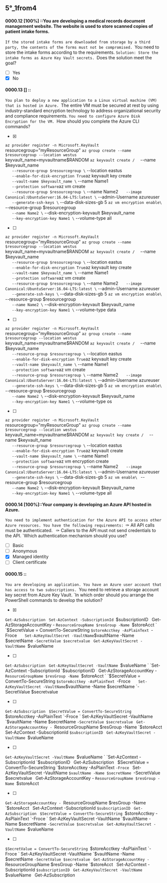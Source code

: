 ##   5°_1from4



#### 0000.12 [100%] ::You are developing a medical records document management website. The website is used to store scanned copies of patient intake forms.
`If the stored intake forms are downloaded from storage by a third party, the contents of the forms must not be compromised.
`You need to store the intake forms according to the requirements.
`Solution: Store the intake forms as Azure Key Vault secrets.
`Does the solution meet the goal?

- [ ] Yes
- [x] No

#### 0000.13 [] ::
`You plan to deploy a new application to a Linux virtual machine (VM) that is hosted in Azure.
`The entire VM must be secured at rest by using industry-standard encryption technology to address organizational security and compliance requirements.
`You need to configure Azure Disk Encryption for the VM.
`How should you complete the Azure CLI commands?

- [x]
`az provider register -n Microsoft.KeyVault
`resourcegroup="myResourceGroup"
`az group create --name $resourcegroup --location westus
`keyvault_name=myvaultname$RANDOM
`az keyvault create / 
`    --name $keyvault_name \
`    --resource-group $resourcegroup \
`    --location eastus \
`    --enable-for-disk-encryption True
`az keyvault key create \
`    --vault-name $keyvault_name \
`    --name Name1 \
`    --protection software
`az vm create \
`    --resource-group $resourcegroup \
`    --name Name2
`    --image Canonical:UbuntuServer:16.04-LTS:latest \
`    --admin-Username azureuser \
`    --generate-ssh-keys \
`    --data-disk-sizes-gb 5
`az vm encryption enable\
`    --resource-group $resourcegroup \
`    --name Name2 \
`    --disk-encryption-keyvault $keyvault_name \
`    --key-encryption-key Name1 \
`    --volume-type all

- [ ]
`az provider register -n Microsoft.KeyVault
`resourcegroup="myResourceGroup"
`az group create --name $resourcegroup --location westus
`keyvault_name=myvaultname$RANDOM
`az keyvault create / 
`    --name $keyvault_name \
`    --resource-group $resourcegroup \
`    --location eastus \
`    --enable-for-disk-encryption True
`az keyvault key create \
`    --vault-name $keyvault_name \
`    --name Name1 \
`    --protection software
`az vm create \
`    --resource-group $resourcegroup \
`    --name Name2
`    --image Canonical:UbuntuServer:16.04-LTS:latest \
`    --admin-Username azureuser \
`    --generate-ssh-keys \
`    --data-disk-sizes-gb 5
`az vm encryption enable\
`    --resource-group $resourcegroup \
`    --name Name2 \
`    --disk-encryption-keyvault $keyvault_name \
`    --key-encryption-key Name1 \
`    --volume-type data

- [ ]
`az provider register -n Microsoft.KeyVault
`resourcegroup="myResourceGroup"
`az group create --name $resourcegroup --location westus
`keyvault_name=myvaultname$RANDOM
`az keyvault create / 
`    --name $keyvault_name \
`    --resource-group $resourcegroup \
`    --location eastus \
`    --enable-for-disk-encryption True
`az keyvault key create \
`    --vault-name $keyvault_name \
`    --name Name1 \
`    --protection software
`az vm create \
`    --resource-group $resourcegroup \
`    --name Name2
`    --image Canonical:UbuntuServer:16.04-LTS:latest \
`    --admin-Username azureuser \
`    --generate-ssh-keys \
`    --data-disk-sizes-gb 5
`az vm encryption enable\
`    --resource-group $resourcegroup \
`    --name Name2 \
`    --disk-encryption-keyvault $keyvault_name \
`    --key-encryption-key Name1 \
`    --volume-type os

- [ ]
`az provider register -n Microsoft.KeyVault
`resourcegroup="myResourceGroup"
`az group create --name $resourcegroup --location westus
`keyvault_name=myvaultname$RANDOM
`az keyvault key create / 
`    --name $keyvault_name \
`    --resource-group $resourcegroup \
`    --location eastus \
`    --enable-for-disk-encryption True
`az keyvault create \
`    --vault-name $keyvault_name \
`    --name Name1 \
`    --protection software
`az vm encryption create \
`    --resource-group $resourcegroup \
`    --name Name2
`    --image Canonical:UbuntuServer:16.04-LTS:latest \
`    --admin-Username azureuser \
`    --generate-ssh-keys \
`    --data-disk-sizes-gb 5
`az vm enable\
`    --resource-group $resourcegroup \
`    --name Name2 \
`    --disk-encryption-keyvault $keyvault_name \
`    --key-encryption-key Name1 \
`    --volume-type all

#### 0000.14 [100%]::Your company is developing an Azure API hosted in Azure.
`You need to implement authentication for the Azure API to access other Azure resources. You have the following requirements:
`✑ All API calls must be authenticated.
`
`✑ Callers to the API must not send credentials to the API.
`Which authentication mechanism should you use?

- [ ] Basic
- [ ] Anonymous
- [x] Managed identity
- [ ] Client certificate

#### 0000.15 ::
`You are developing an application. You have an Azure user account that has access to two subscriptions.
`You need to retrieve a storage account key secret from Azure Key Vault.
`In which order should you arrange the PowerShell commands to develop the solution?

- [x] 
`Get-AzSubscription
`
`Set-AzContext -SubscriptionId
`$subscriptionID
`
`Get-AzStorageAccountKey -
`ResourceGroupName $resGroup -Name
`$storeAcct
`
`$SecretValue = ConvertTo-SecureString
`$storeAcctkey -AsPlainText
`-Froce
`    Set-AzKeyVaultSecret -VaultName
`$vaultName -Name $secretName
`-SecretValue $secretvalue
`
`Get-AzKeyVaultSecret -VaultName
`$valueName

- [ ] 
`Get-AzSubscription
`
`Get-AzKeyVaultSecret -VaultName
`$valueName
`
`Set-AzContext -SubscriptionId
`$subscriptionID
`
`Get-AzStorageAccountKey -
`ResourceGroupName $resGroup -Name
`$storeAcct
`
`$SecretValue = ConvertTo-SecureString
`$storeAcctkey -AsPlainText
`-Froce
`    Set-AzKeyVaultSecret -VaultName
`$vaultName -Name $secretName
`-SecretValue $secretvalue



- [ ] 
`Get-AzSubscription
`
`$SecretValue = ConvertTo-SecureString
`$storeAcctkey -AsPlainText
`-Froce
`    Set-AzKeyVaultSecret -VaultName
`$vaultName -Name $secretName
`-SecretValue $secretvalue
`
`Get-AzStorageAccountKey -
`ResourceGroupName $resGroup -Name
`$storeAcct
`
`Set-AzContext -SubscriptionId
`$subscriptionID
`
`Get-AzKeyVaultSecret -VaultName
`$valueName

- [ ] 
`Get-AzKeyVaultSecret -VaultName
`$valueName
`
`Set-AzContext -SubscriptionId
`$subscriptionID
`
`Get-AzSubscription
`
`$SecretValue = ConvertTo-SecureString
`$storeAcctkey -AsPlainText
`-Froce
`    Set-AzKeyVaultSecret -VaultName
`$vaultName -Name $secretName
`-SecretValue $secretvalue
`
`Get-AzStorageAccountKey -
`ResourceGroupName $resGroup -Name
`$storeAcct

- [ ] 
`Get-AzStorageAccountKey -
`ResourceGroupName $resGroup -Name
`$storeAcct
`
`Set-AzContext -SubscriptionId
`$subscriptionID
`
`Get-AzSubscription
`
`$SecretValue = ConvertTo-SecureString
`$storeAcctkey -AsPlainText
`-Froce
`    Set-AzKeyVaultSecret -VaultName
`$vaultName -Name $secretName
`-SecretValue $secretvalue
`
`Get-AzKeyVaultSecret -VaultName
`$valueName



- [ ] 
`$SecretValue = ConvertTo-SecureString
`$storeAcctkey -AsPlainText
`-Froce
`    Set-AzKeyVaultSecret -VaultName
`$vaultName -Name $secretName
`-SecretValue $secretvalue
`
`Get-AzStorageAccountKey -
`ResourceGroupName $resGroup -Name
`$storeAcct
`
`Set-AzContext -SubscriptionId
`$subscriptionID
`
`Get-AzKeyVaultSecret -VaultName
`$valueName
`
`Get-AzSubscription





